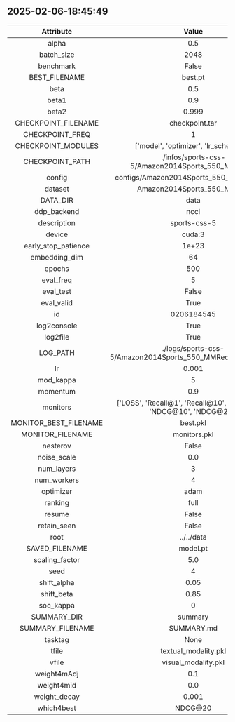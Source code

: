 
## 2025-02-06-18:45:49 


|  Attribute   |   Value   |
| :-------------: | :-----------: |
|  alpha  |   0.5    |
|  batch_size  |   2048    |
|  benchmark  |   False    |
|  BEST_FILENAME  |   best.pt    |
|  beta  |   0.5    |
|  beta1  |   0.9    |
|  beta2  |   0.999    |
|  CHECKPOINT_FILENAME  |   checkpoint.tar    |
|  CHECKPOINT_FREQ  |   1    |
|  CHECKPOINT_MODULES  |   ['model', 'optimizer', 'lr_scheduler']    |
|  CHECKPOINT_PATH  |   ./infos/sports-css-5/Amazon2014Sports_550_MMRec/3    |
|  config  |   configs/Amazon2014Sports_550_MMRec.yaml    |
|  dataset  |   Amazon2014Sports_550_MMRec    |
|  DATA_DIR  |   data    |
|  ddp_backend  |   nccl    |
|  description  |   sports-css-5    |
|  device  |   cuda:3    |
|  early_stop_patience  |   1e+23    |
|  embedding_dim  |   64    |
|  epochs  |   500    |
|  eval_freq  |   5    |
|  eval_test  |   False    |
|  eval_valid  |   True    |
|  id  |   0206184545    |
|  log2console  |   True    |
|  log2file  |   True    |
|  LOG_PATH  |   ./logs/sports-css-5/Amazon2014Sports_550_MMRec/0206184545    |
|  lr  |   0.001    |
|  mod_kappa  |   5    |
|  momentum  |   0.9    |
|  monitors  |   ['LOSS', 'Recall@1', 'Recall@10', 'Recall@20', 'NDCG@10', 'NDCG@20']    |
|  MONITOR_BEST_FILENAME  |   best.pkl    |
|  MONITOR_FILENAME  |   monitors.pkl    |
|  nesterov  |   False    |
|  noise_scale  |   0.0    |
|  num_layers  |   3    |
|  num_workers  |   4    |
|  optimizer  |   adam    |
|  ranking  |   full    |
|  resume  |   False    |
|  retain_seen  |   False    |
|  root  |   ../../data    |
|  SAVED_FILENAME  |   model.pt    |
|  scaling_factor  |   5.0    |
|  seed  |   4    |
|  shift_alpha  |   0.05    |
|  shift_beta  |   0.85    |
|  soc_kappa  |   0    |
|  SUMMARY_DIR  |   summary    |
|  SUMMARY_FILENAME  |   SUMMARY.md    |
|  tasktag  |   None    |
|  tfile  |   textual_modality.pkl    |
|  vfile  |   visual_modality.pkl    |
|  weight4mAdj  |   0.1    |
|  weight4mid  |   0.0    |
|  weight_decay  |   0.001    |
|  which4best  |   NDCG@20    |
